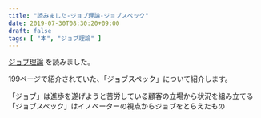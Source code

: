 ```yaml
---
title: "読みました-ジョブ理論-ジョブスペック"
date: 2019-07-30T08:30:20+09:00
draft: false
tags: [ "本", "ジョブ理論" ]
---
```


[ジョブ理論](https://amzn.to/2ykWBTT) を読みました。

199ページで紹介されていた、「ジョブスペック」について紹介します。

「ジョブ」は進歩を遂げようと苦労している顧客の立場から状況を組み立てる
「ジョブスペック」はイノベーターの視点からジョブをとらえたもの
